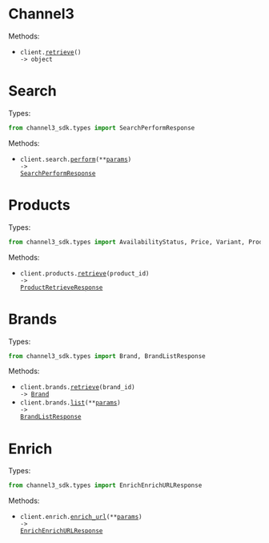 # Channel3

Methods:

- <code title="get /">client.<a href="./src/channel3_sdk/_client.py">retrieve</a>() -> object</code>

# Search

Types:

```python
from channel3_sdk.types import SearchPerformResponse
```

Methods:

- <code title="post /v0/search">client.search.<a href="./src/channel3_sdk/resources/search.py">perform</a>(\*\*<a href="src/channel3_sdk/types/search_perform_params.py">params</a>) -> <a href="./src/channel3_sdk/types/search_perform_response.py">SearchPerformResponse</a></code>

# Products

Types:

```python
from channel3_sdk.types import AvailabilityStatus, Price, Variant, ProductRetrieveResponse
```

Methods:

- <code title="get /v0/products/{product_id}">client.products.<a href="./src/channel3_sdk/resources/products.py">retrieve</a>(product_id) -> <a href="./src/channel3_sdk/types/product_retrieve_response.py">ProductRetrieveResponse</a></code>

# Brands

Types:

```python
from channel3_sdk.types import Brand, BrandListResponse
```

Methods:

- <code title="get /v0/brands/{brand_id}">client.brands.<a href="./src/channel3_sdk/resources/brands.py">retrieve</a>(brand_id) -> <a href="./src/channel3_sdk/types/brand.py">Brand</a></code>
- <code title="get /v0/brands">client.brands.<a href="./src/channel3_sdk/resources/brands.py">list</a>(\*\*<a href="src/channel3_sdk/types/brand_list_params.py">params</a>) -> <a href="./src/channel3_sdk/types/brand_list_response.py">BrandListResponse</a></code>

# Enrich

Types:

```python
from channel3_sdk.types import EnrichEnrichURLResponse
```

Methods:

- <code title="post /v0/enrich">client.enrich.<a href="./src/channel3_sdk/resources/enrich.py">enrich_url</a>(\*\*<a href="src/channel3_sdk/types/enrich_enrich_url_params.py">params</a>) -> <a href="./src/channel3_sdk/types/enrich_enrich_url_response.py">EnrichEnrichURLResponse</a></code>
